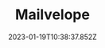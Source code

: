 ---
title: Mailvelope
languages: 
  - en
  - my
website: https://mailvelope.com/
cover: /files/mailvelope.jpg
tags:
  - Communications & Messaging
categories:
  - Digital Security Tools
  - OpenPGP Encryption
credits: Text by Khairil Zhafri/EngageMedia.
date: 2023-01-19T10:38:37.852Z
---